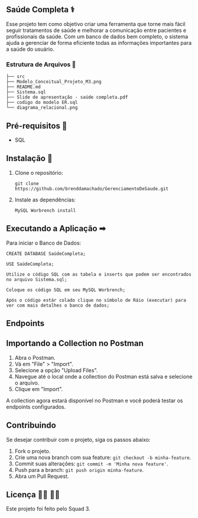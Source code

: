 ## Saúde Completa &#x2695;

Esse projeto tem como objetivo criar uma ferramenta que torne mais fácil seguir tratamentos de saúde e melhorar a comunicação entre pacientes e profissionais da saúde. Com um banco de dados bem completo, o sistema ajuda a gerenciar de forma eficiente todas as informações importantes para a saúde do usuário.

### Estrutura de Arquivos &#x1F4C4;

```
├── src
├── Modelo_Conceitual_Projeto_M3.png
├── README.md
├── Sistema.sql
├── Slide de apresentação - saúde completa.pdf
├── codigo do modelo ER.sql
└── diagrama_relacional.png 
```

## Pré-requisitos &#x1F528; 

- SQL

## Instalação &#x1F527;

1. Clone o repositório:

   ```
   git clone https://github.com/brenddamachado/GerenciamentoDeSaude.git
   ```

2. Instale as dependências:

   ```
   MySQL Worbrench install 
   ```

## Executando a Aplicação &#x27A1;

Para iniciar o Banco de Dados:

```
CREATE DATABASE SaúdeCompleta; 
```

```
USE SaúdeCompleta; 
```

```
Utilize o código SQL com as tabela e inserts que podem ser encontrados no arquivo Sistema.sql; 
```

```
Coloque os código SQL em seu MySQL Worbrench; 
```

```
Após o código estár colado clique no símbolo de Ráio (executar) para ver com mais detalhes o banco de dados; 
```

## Endpoints

## Importando a Collection no Postman

1. Abra o Postman.
2. Vá em "File" > "Import".
3. Selecione a opção "Upload Files".
4. Navegue até o local onde a collection do Postman está salva e selecione o arquivo.
5. Clique em "Import".

A collection agora estará disponível no Postman e você poderá testar os endpoints configurados.

## Contribuindo

Se desejar contribuir com o projeto, siga os passos abaixo:

1. Fork o projeto.
2. Crie uma nova branch com sua feature: `git checkout -b minha-feature`.
3. Commit suas alterações: `git commit -m 'Minha nova feature'`.
4. Push para a branch: `git push origin minha-feature`.
5. Abra um Pull Request.

## Licença &#x1F469;&#x1F3FF; &#x1F468;&#x1F3FF;

Este projeto foi feito pelo Squad 3. 

